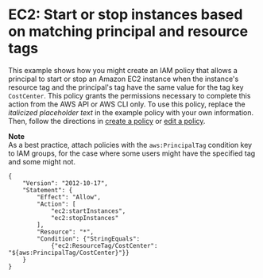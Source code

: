 # EC2: Start or stop instances based on matching principal and resource tags<a name="reference_policies_examples_ec2-start-stop-match-tags"></a>

This example shows how you might create an IAM policy that allows a principal to start or stop an Amazon EC2 instance when the instance's resource tag and the principal's tag have the same value for the tag key `CostCenter`\. This policy grants the permissions necessary to complete this action from the AWS API or AWS CLI only\. To use this policy, replace the *italicized placeholder text* in the example policy with your own information\. Then, follow the directions in [create a policy](access_policies_create.md) or [edit a policy](access_policies_manage-edit.md)\. 

**Note**  
As a best practice, attach policies with the `aws:PrincipalTag` condition key to IAM groups, for the case where some users might have the specified tag and some might not\. 

```
{
    "Version": "2012-10-17",
    "Statement": {
        "Effect": "Allow",
        "Action": [
            "ec2:startInstances",
            "ec2:stopInstances"
        ],
        "Resource": "*",
        "Condition": {"StringEquals": 
            {"ec2:ResourceTag/CostCenter": "${aws:PrincipalTag/CostCenter}"}}
    }
}
```